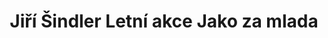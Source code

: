 ---
id: a16d6484-9ecc-4f45-9d44-8a9f8b3f9cbf
title: Jiří Šindler Letní akce Jako za mlada
price: 20
year: 2014
description: Tento kousek Nadačního fondu přispívá k organizaci již tradiční společensko-kulturní akce „Jako za mlada“, která je letos navíc postavena jako „inkubátor“ mladých nebo studentských kapel / umělců, kteří budou mít mnohdy poprvé možnost vystoupit na takto profesionálně zorganizované akci za značné podpory pořadatelů. Pořadatelé tak chtějí ukázat, že není třeba navštěvovat podobné akce jen pasivně, není nic složitého aktivně se zapojit.
kouskovani: false
locationName: undefined
position:
  lng: 17.9788929441013
  lat: 49.79085539860603
---